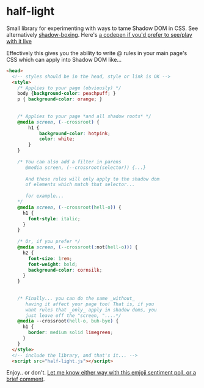 # half-light
Small library for experimenting with ways to tame Shadow DOM in CSS.  See alternatively [shadow-boxing](https://github.com/bkardell/shadow-boxing).
Here's [a codepen if you'd prefer to see/play with it live](https://codepen.io/briankardell/pen/LYazzmL)

Effectively this gives you the ability to write @ rules in your main page's CSS which can apply into Shadow DOM like...

```html
<head>
  <!-- styles should be in the head, style or link is OK -->
  <style>
	/* Applies to your page (obviously) */
	body {background-color: peachpuff; }
	p { background-color: orange; }
	
	
	/* Applies to your page *and all shadow roots* */
	@media screen, (--crossroot) {
		h1 {
			background-color: hotpink;
			color: white;
		}
	}
	
	/* You can also add a filter in parens
	   @media screen, (--crossroot(selector)) {...}
	
	   And these rules will only apply to the shadow dom
	   of elements which match that selector...
	
	   for example...
	*/
	@media screen, (--crossroot(hell-o)) {
	  h1 {
	    font-style: italic;
	  }
	}
	
	/* Or, if you prefer */
	@media screen, (--crossroot(:not(hell-o))) {
	  h2 {
	    font-size: 1rem;
	    font-weight: bold;
	    background-color: cornsilk;
	  }
	}
	
	
	/* Finally... you can do the same _without_
	   having it affect your page too! That is, if you 
	   want rules that _only_ apply in shadow doms, you
	   just leave off the "screen, "....*/
	@media --crossroot(hell-o, buh-bye) {
	  h1 {
	    border: medium solid limegreen;
	  }
	}
  </style>
  <!-- include the library, and that's it... -->
  <script src="half-light.js"></script>
```

Enjoy.. or don't.  [Let me know either way with this emjoji sentiment poll, or a brief comment](https://github.com/bkardell/half-light/issues/1).

 
